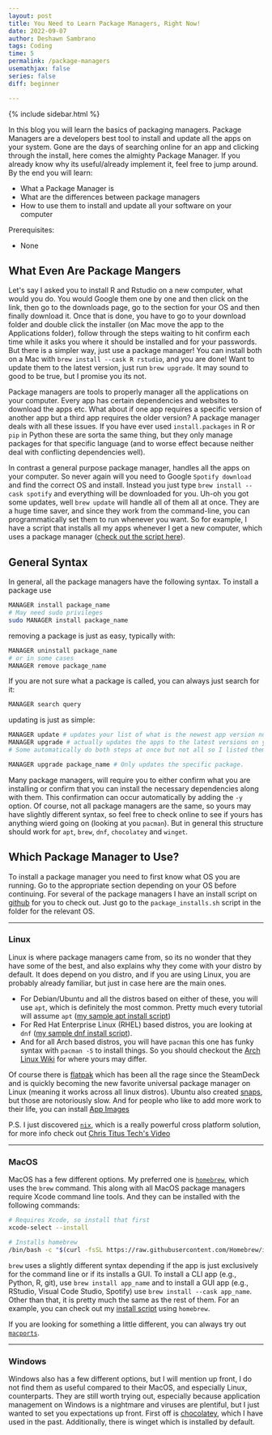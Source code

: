 ```yaml
---
layout: post
title: You Need to Learn Package Managers, Right Now!
date: 2022-09-07
author: Deshawn Sambrano
tags: Coding
time: 5
permalink: /package-managers
usemathjax: false
series: false
diff: beginner

---
```


{% include sidebar.html %}

<section class="takeaways">

In this blog you will learn the basics of packaging managers.
Package Managers are a developers best tool to install and update all the apps on your system.
Gone are the days of searching online for an app and clicking through the install, here comes the almighty Package Manager.
If you already know why its useful/already implement it, feel free to jump around.
By the end you will learn:

- What a Package Manager is
- What are the differences between package managers
- How to use them to install and update all your software on your computer

Prerequisites:
- None

</section>

## What Even Are Package Mangers

<!-- excerpt-start -->
Let's say I asked you to install R and Rstudio on a new computer, what would you do.
You would Google them one by one and then click on the link, then go to the downloads page, go to the section for your OS and then finally download it.
Once that is done, you have to go to your download folder and double click the installer (on Mac move the app to the Applications folder), follow through the steps waiting to hit confirm each time while it asks you where it should be installed and for your passwords.
But there is a simpler way, just use a package manager!
You can install both on a Mac with `brew install --cask R rstudio`, and you are done!
Want to update them to the latest version, just run `brew upgrade`.
It may sound to good to be true, but I promise you its not.
<!-- excerpt-end -->

Package managers are tools to properly manager all the applications on your computer.
Every app has certain dependencies and websites to download the apps etc.
What about if one app requires a specific version of another app but a third app requires the older version?
A package manager deals with all these issues.
If you have ever used `install.packages` in R or `pip` in Python these are sorta the same thing, but they only manage packages for that specific language (and to worse effect because neither deal with conflicting dependencies well).

In contrast a general purpose package manager, handles all the apps on your computer.
So never again will you need to Google `Spotify download` and find the correct OS and install.
Instead you just type `brew install --cask spotify` and everything will be downloaded for you.
Uh-oh you got some updates, well `brew update` will handle all of them all at once.
They are a huge time saver, and since they work from the command-line, you can programmatically set them to run whenever you want.
So for example, I have a script that installs all my apps whenever I get a new computer, which uses a package manager ([check out the script here][github]).


## General Syntax

In general, all the package managers have the following syntax.
To install a package use

```bash
MANAGER install package_name
# May need sudo privileges
sudo MANAGER install package_name
```
removing a package is just as easy, typically with:

```bash
MANAGER uninstall package_name
# or in some cases
MANAGER remove package_name
```

If you are not sure what a package is called, you can always just search for it:

```bash
MANAGER search query
```

updating is just as simple:

```bash
MANAGER update # updates your list of what is the newest app version numbers
MANAGER upgrade # actually updates the apps to the latest versions on your list
# Some automatically do both steps at once but not all so I listed them here

MANAGER upgrade package_name # Only updates the specific package.
```


Many package managers, will require you to either confirm what you are installing or confirm that you can install the necessary dependencies along with them.
This confirmation can occur automatically by adding the `-y` option.
Of course, not all package managers are the same, so yours may have slightly different syntax, so feel free to check online to see if yours has anything wierd going on (looking at you `pacman`).
But in general this structure should work for `apt`, `brew`, `dnf`, `chocolatey` and `winget`.

## Which Package Manager to Use?

To install a package manager you need to first know what OS you are running.
Go to the appropriate section depending on your OS before continuing.
For several of the package managers I have an install script on [github][] for you to check out.
Just go to the `package_installs.sh` script in the folder for the relevant OS.

---

### Linux

Linux is where package managers came from, so its no wonder that they have some of the best, and also explains why they come with your distro by default.
It does depend on you distro, and if you are using Linux, you are probably already familiar, but just in case here are the main ones.

- For Debian/Ubuntu and all the distros based on either of these, you will use `apt`, which is definitely the most common. Pretty much every tutorial will assume `apt` ([my sample apt install script][linux-apt])
- For Red Hat Enterprise Linux (RHEL) based distros, you are looking at `dnf` ([my sample dnf install script][linux-dnf]).
- And for all Arch based distros, you will have `pacman` this one has funky syntax with `pacman -S` to install things. So you should checkout the [Arch Linux Wiki][archwiki] for where yours may differ.

Of course there is [flatpak][] which has been all the rage since the SteamDeck and is quickly becoming the new favorite universal package manager on Linux (meaning it works across all linux distros).
Ubuntu also created [snaps][], but those are notoriously slow.
And for people who like to add more work to their life, you can install [App Images][appimages]

P.S. I just discovered [`nix`][nix], which is a really powerful cross platform solution, for more info check out [Chris Titus Tech's Video][ctt-nix]

---

### MacOS

MacOS has a few different options.
My preferred one is [`homebrew`][homebrew], which uses the `brew` command.
This along with all MacOS package managers require Xcode command line tools.
And they can be installed with the following commands:

```bash
# Requires Xcode, so install that first
xcode-select --install

# Installs homebrew
/bin/bash -c "$(curl -fsSL https://raw.githubusercontent.com/Homebrew/install/HEAD/install.sh)"
```

`brew` uses a slightly different syntax depending if the app is just exclusively for the command line or if its installs a GUI.
To install a CLI app (e.g., Python, R, git), use `brew install app_name` and to install a GUI app (e.g., RStudio, Visual Code Studio, Spotify) use `brew install --cask app_name`.
Other than that, it is pretty much the same as the rest of them.
For an example, you can check out my [install script][mac-brew] using `homebrew`.

If you are looking for something a little different, you can always try out [`macports`][macports].

---

### Windows

Windows also has a few different options, but I will mention up front, I do not find them as useful compared to their MacOS, and especially Linux, counterparts.
They are still worth trying out, especially because application management on Windows is a nightmare and viruses are plentiful, but I just wanted to set you expectations up front.
First off is [chocolatey][], which I have used in the past.
Additionally, there is winget which is installed by default.






[archwiki]: https://wiki.archlinux.org/title/pacman "Arch Linux Wiki: Pacman"
[homebrew]: https://brew.sh/ "Homebrew Package Manager"
[macports]: https://www.macports.org/install.php 'Macports installer'
[chocolatey]: https://chocolatey.org/install "Chocolatey Installer"
[flatpak]: https://flatpak.org/setup/ "Flatpak Install"
[snaps]: https://codeburst.io/how-to-install-and-use-snap-on-ubuntu-18-04-9fcb6e3b34f9 "Install Snaps"
[appimages]: https://appimage.org/ "App Images"
[mac-brew]: https://github.com/dsambrano/dotfiles/blob/main/mac/package_installs.sh "Mac Installs with HomeBrew"
[github]: https://github.com/dsambrano/dotfiles/ "Dotfiles Installs"
[linux-dnf]: https://github.com/dsambrano/dotfiles/blob/main/linux/fedora/package_installs.sh "Fedora DNF install"
[linux-apt]: https://github.com/dsambrano/dotfiles/blob/main/linux/ubuntu/package_installs.sh "Ubuntu Apt installs"

[nix]: https://github.com/NixOS/nix "Nix Package Manager"
[ctt-nix]: https://www.youtube.com/watch?v=Ty8C2B910EI "Chris Titus Tech: Nix Package Manager"
